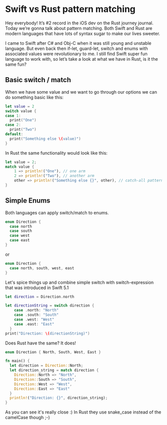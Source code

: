 # Swift vs Rust pattern matching

Hey everybody! It’s #2 record in the iOS dev on the Rust journey journal. 
Today we’re gonna talk about pattern matching. Both Swift and Rust are modern languages that have lots of syntax sugar to make our lives sweeter. 

I came to Swift after C# and Obj-C when it was still young and unstable language. But even back then if-let, guard-let, switch and enums with associated values were revolutionary to me. I still find Swift super fun language to work with, so let’s take a look at what we have in Rust, is it the same fun?

## Basic switch / match

When we have some value and we want to go through our options we can do something basic like this:

```Swift
let value = 2
switch value {
case 1:
  print("One")
case 2:
  print("Two")
default:
  print("Something else \(value)")
}
```

In Rust the same functionality would look like this:

```rust
let value = 2;
match value {
    1 => println!("One"), // one arm
    2 => println!("Two"), // another arm
    other => println!("Something else {}", other), // catch-all pattern
}
```

## Simple Enums

Both languages can apply switch/match to enums.

```Swift
enum Direction {
  case north
  case south
  case west
  case east
}
```
or 
```Swift
enum Direction {
  case north, south, west, east
}
```

Let's spice things up and combine simple switch with switch-expression that was introduced in Swift 5.1

```Swift
let direction = Direction.north

let directionString = switch direction {
    case .north: "North"
    case .south: "South"
    case .west: "West"
    case .east: "East"
  }
print("Direction: \(directionString)")
```

Does Rust have the same? It does!

```Rust
enum Direction { North, South, West, East }

fn main() {
  let direction = Direction::North;
  let direction_string = match direction {
    Direction::North => "North",
    Direction::South => "South",
    Direction::West => "West",
    Direction::East => "East"
  }
  println!("Direction: {}", direction_string);
}
```

As you can see it's really close :) In Rust they use snake_case instead of the camelCase though ;-)

